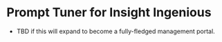 # Prompt Tuner for Insight Ingenious
- TBD if this will expand to become a fully-fledged management portal.